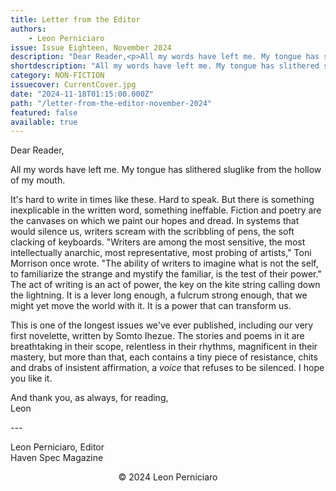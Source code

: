 ```yaml
---
title: Letter from the Editor
authors:
    - Leon Perniciaro
issue: Issue Eighteen, November 2024
description: "Dear Reader,<p>All my words have left me. My tongue has slithered sluglike from the hollow of my mouth. </p><p>It's hard to write in times like these. Hard to speak. But there is something inexplicable in the written word, something ineffable. Fiction and poetry are the canvases on which we paint our hopes and dread. In systems that would silence us, writers scream with the scribbling of pens, the soft clacking of keyboards. &quot;Writers are among the most sensitive, the most intellectually anarchic, most representative, most probing of artists,&quot; Toni Morrison once wrote. &quot;The ability of writers to imagine what is not the self, to familiarize the strange and mystify the familiar, is the test of their power.&quot; The act of writing is an act of power, the key on the kite string calling down the lightning. It is a lever long enough, a fulcrum strong enough, that we might yet move the world with it. It is a power that can transform us.</p>"
shortdescription: "All my words have left me. My tongue has slithered sluglike from the hollow of my mouth. <p>It's hard to write in times like these. Hard to speak. But there is something inexplicable in the written word, something ineffable. Fiction and poetry are the canvases on which we paint our hopes and dread. In systems that would silence us, writers scream with the scribbling of pens, the soft clacking of keyboards."
category: NON-FICTION
issuecover: CurrentCover.jpg
date: "2024-11-18T01:15:00.000Z"
path: "/letter-from-the-editor-november-2024"
featured: false
available: true
---
```


Dear Reader, 

All my words have left me. My tongue has slithered sluglike from the hollow
of my mouth.

It's hard to write in times like these. Hard to speak. But there is something
inexplicable in the written word, something ineffable. Fiction and poetry are the
canvases on which we paint our hopes and dread. In systems that would silence us,
writers scream with the scribbling of pens, the soft clacking of keyboards. &quot;Writers
are among the most sensitive, the most intellectually anarchic, most representative,
most probing of artists,&quot; Toni Morrison once wrote. &quot;The ability of writers to imagine
what is not the self, to familiarize the strange and mystify the familiar, is the test of
their power.&quot; The act of writing is an act of power, the key on the kite string calling
down the lightning. It is a lever long enough, a fulcrum strong enough, that we
might yet move the world with it. It is a power that can transform us.

This is one of the longest issues we've ever published, including our very first
novelette, written by Somto Ihezue. The stories and poems in it are breathtaking in
their scope, relentless in their rhythms, magnificent in their mastery, but more than
that, each contains a tiny piece of resistance, chits and drabs of insistent affirmation,
a *voice* that refuses to be silenced. I hope you like it.

And thank you, as always, for reading,<br />
Leon

\-\-\-

Leon Perniciaro, Editor<br />
Haven Spec Magazine


<p style="text-align: center;">© 2024 Leon Perniciaro</p>